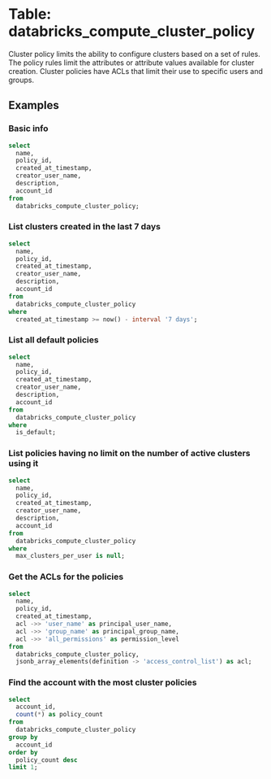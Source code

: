 # Table: databricks_compute_cluster_policy

Cluster policy limits the ability to configure clusters based on a set of rules. The policy rules limit the attributes or attribute values available for cluster creation. Cluster policies have ACLs that limit their use to specific users and groups.

## Examples

### Basic info

```sql
select
  name,
  policy_id,
  created_at_timestamp,
  creator_user_name,
  description,
  account_id
from
  databricks_compute_cluster_policy;
```

### List clusters created in the last 7 days

```sql
select
  name,
  policy_id,
  created_at_timestamp,
  creator_user_name,
  description,
  account_id
from
  databricks_compute_cluster_policy
where
  created_at_timestamp >= now() - interval '7 days';
```

### List all default policies

```sql
select
  name,
  policy_id,
  created_at_timestamp,
  creator_user_name,
  description,
  account_id
from
  databricks_compute_cluster_policy
where
  is_default;
```

### List policies having no limit on the number of active clusters using it

```sql
select
  name,
  policy_id,
  created_at_timestamp,
  creator_user_name,
  description,
  account_id
from
  databricks_compute_cluster_policy
where
  max_clusters_per_user is null;
```

### Get the ACLs for the policies

```sql
select
  name,
  policy_id,
  created_at_timestamp,
  acl ->> 'user_name' as principal_user_name,
  acl ->> 'group_name' as principal_group_name,
  acl ->> 'all_permissions' as permission_level
from
  databricks_compute_cluster_policy,
  jsonb_array_elements(definition -> 'access_control_list') as acl;
```

### Find the account with the most cluster policies

```sql
select
  account_id,
  count(*) as policy_count
from
  databricks_compute_cluster_policy
group by
  account_id
order by
  policy_count desc
limit 1;
```